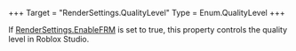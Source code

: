 +++
Target = "RenderSettings.QualityLevel"
Type = Enum.QualityLevel
+++

If [RenderSettings.EnableFRM](https://developer.roblox.com/api-reference/property/RenderSettings/EnableFRM) is set to true, this property controls the quality level in Roblox Studio.